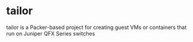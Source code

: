 tailor
======

tailor is a Packer-based project for creating guest VMs or containers that run on Juniper QFX Series switches
